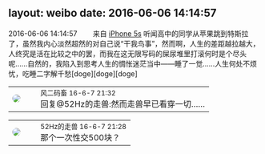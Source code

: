 layout: weibo
date: 2016-06-06 14:14:57
---
<meta name="referrer" content="no-referrer" />

2016-06-06 14:14:57  &nbsp;&nbsp;&nbsp;&nbsp;&nbsp;&nbsp; 来自 <a href="sinaweibo://customweibosource" rel="nofollow">iPhone 5s</a>
听闻高中的同学从苹果跳到特斯拉了，虽然我内心淡然超然的对自己说“干我鸟事”，然而啊，人生的差距越拉越大，人终究是活在比较之中的罢，而我在这无限写码的屎尿堆里打滚何时是个尽头呢……自然的，我陷入到思考人生的惆怅迷茫当中——睡了一觉……人生何处不烦忧，吃睡二字解千愁[doge][doge][doge] ​​​

<table style="width: 100%;">
  <tr>
    <td style="width: 40px;"><img style="border-radius:50%" src="https://tva3.sinaimg.cn/crop.0.0.639.639.50/6d2a6003jw8f3idy69w2gj20hs0hrt9g.jpg?KID=imgbed,tva&Expires=1624463458&ssig=rAvt7SO5dQ"></td>
    <td colspan="2"><small>风二码畜 16-6-7 21:32</small><br/>回复@52Hz的走兽:然而走兽早已看穿一切……</td>
  </tr>
</table>

<table style="width: 100%;">
  <tr>
    <td style="width: 40px;"><img style="border-radius:50%" src="https://tva4.sinaimg.cn/crop.0.0.180.180.50/8beaf773jw1e8qgp5bmzyj2050050aa8.jpg?KID=imgbed,tva&Expires=1624463458&ssig=xzhZH%2FOGmL"></td>
    <td colspan="2"><small>52Hz的走兽 16-6-7 21:28</small><br/>那个一次性交500块？</td>
  </tr>
</table>
